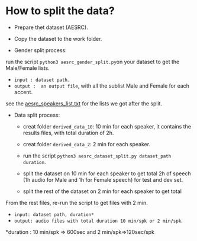 How to split the data?
=====================
- Prepare thet dataset (AESRC).
- Copy the dataset to the work folder.

- Gender split process:

run the script `python3 aesrc_gender_split.py`on your dataset  to get the Male/Female lists.

  - `input : dataset path`.
  - `output :  an output file`, with all the sublist Male and Female for each accent.
  
see the [aesrc_speakers_list.txt]() for the lists we got after the split.

- Data split process:

  - creat folder `derived_data_10`: 10 min for each speaker, it contains the results files, with total duration of 2h.
  - creat folder `derived_data_2`: 2 min for each speaker.
  - run the script `python3 aesrc_dataset_split.py dataset_path duration`.

  - split the dataset on 10 min for each speaker to get total 2h of speech (1h audio for Male and 1h for Female speech) for test and dev set.
  - split the rest of the dataset on 2 min for each speaker to get total 

From the rest files, re-run the script to get files with 2 min.

  - `input: dataset path, duration*`
  - `output: audio files with total duration 10 min/spk or 2 min/spk`.


*duration : 10 min/spk => 600sec and 2 min/spk=>120sec/spk
